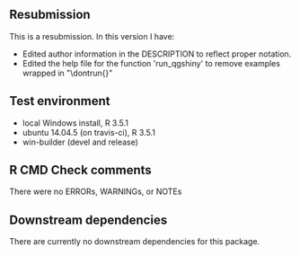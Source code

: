 ## Resubmission
This is a resubmission. In this version I have:

* Edited author information in the DESCRIPTION to reflect proper notation.
* Edited the help file for the function 'run_qgshiny' to remove examples wrapped in "\dontrun{}"



## Test environment
* local Windows install, R 3.5.1
* ubuntu 14.04.5 (on travis-ci), R 3.5.1
* win-builder (devel and release)


## R CMD Check comments
There were no ERRORs, WARNINGs, or NOTEs


## Downstream dependencies
There are currently no downstream dependencies for this package.

